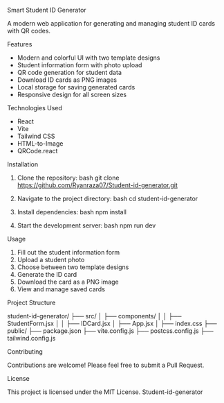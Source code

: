 Smart Student ID Generator

A modern web application for generating and managing student ID cards with QR codes.

Features

- Modern and colorful UI with two template designs
- Student information form with photo upload
- QR code generation for student data
- Download ID cards as PNG images
- Local storage for saving generated cards
- Responsive design for all screen sizes

Technologies Used

- React
- Vite
- Tailwind CSS
- HTML-to-Image
- QRCode.react

 Installation

1. Clone the repository:
bash
git clone https://github.com/Ryanraza07/Student-id-generator.git


2. Navigate to the project directory:
bash
cd student-id-generator


3. Install dependencies:
bash
npm install


4. Start the development server:
bash
npm run dev


Usage

1. Fill out the student information form
2. Upload a student photo
3. Choose between two template designs
4. Generate the ID card
5. Download the card as a PNG image
6. View and manage saved cards

Project Structure


student-id-generator/
├── src/
│   ├── components/
│   │   ├── StudentForm.jsx
│   │   ├── IDCard.jsx
│   ├── App.jsx
│   ├── index.css
├── public/
├── package.json
├── vite.config.js
├── postcss.config.js
├── tailwind.config.js

Contributing

Contributions are welcome! Please feel free to submit a Pull Request.

License

This project is licensed under the MIT License.
S t u d e n t - i d - g e n e r a t o r 
 
 
